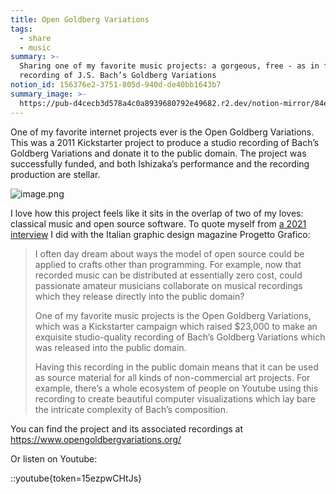 ```yaml
---
title: Open Goldberg Variations
tags:
  - share
  - music
summary: >-
  Sharing one of my favorite music projects: a gorgeous, free - as in freedom -
  recording of J.S. Bach’s Goldberg Variations
notion_id: 156376e2-3751-805d-940d-de40bb1643b7
summary_image: >-
  https://pub-d4cecb3d578a4c0a8939680792e49682.r2.dev/notion-mirror/84ebb48c-616a-4f51-ae9a-991a4e0a7e9b/7b56fa52-3bd0-47a8-bc49-f186f3df9021/image.png
---
```

One of my favorite internet projects ever is the Open Goldberg Variations. This was a 2011 Kickstarter project to produce a studio recording of Bach’s Goldberg Variations and donate it to the public domain. The project was successfully funded, and both Ishizaka’s performance and the recording production are stellar.

![image.png](https://pub-d4cecb3d578a4c0a8939680792e49682.r2.dev/notion-mirror/84ebb48c-616a-4f51-ae9a-991a4e0a7e9b/7b56fa52-3bd0-47a8-bc49-f186f3df9021/image.png)

I love how this project feels like it sits in the overlap of two of my loves: classical music and open source software. To quote myself from [a 2021 interview](https://jordaneldredge.com/blog/this-software-is-punk-rock/) I did with the Italian graphic design magazine Progetto Grafico:

> I often day dream about ways the model of open source could be applied to crafts other than programming. For example, now that recorded music can be distributed at essentially zero cost, could passionate amateur musicians collaborate on musical recordings which they release directly into the public domain?
>
> One of my favorite music projects is the Open Goldberg Variations, which was a Kickstarter campaign which raised $23,000 to make an exquisite studio-quality recording of Bach’s Goldberg Variations which was released into the public domain.
>
> Having this recording in the public domain means that it can be used as source material for all kinds of non-commercial art projects. For example, there’s a whole ecosystem of people on Youtube using this recording to create beautiful computer visualizations which lay bare the intricate complexity of Bach’s composition.

You can find the project and its associated recordings at <https://www.opengoldbergvariations.org/>

Or listen on Youtube:

::youtube{token=15ezpwCHtJs}
